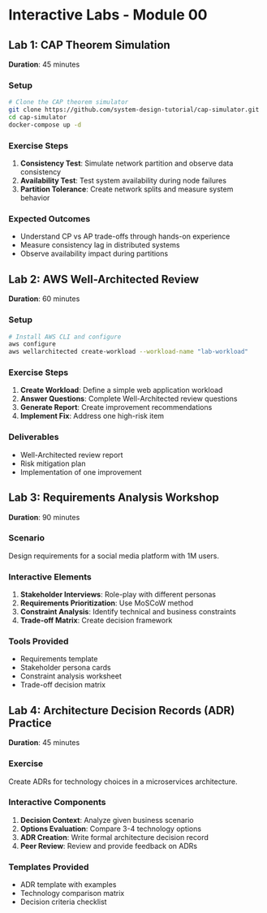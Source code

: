 # Interactive Labs - Module 00

## Lab 1: CAP Theorem Simulation
**Duration**: 45 minutes

### Setup
```bash
# Clone the CAP theorem simulator
git clone https://github.com/system-design-tutorial/cap-simulator.git
cd cap-simulator
docker-compose up -d
```

### Exercise Steps
1. **Consistency Test**: Simulate network partition and observe data consistency
2. **Availability Test**: Test system availability during node failures
3. **Partition Tolerance**: Create network splits and measure system behavior

### Expected Outcomes
- Understand CP vs AP trade-offs through hands-on experience
- Measure consistency lag in distributed systems
- Observe availability impact during partitions

## Lab 2: AWS Well-Architected Review
**Duration**: 60 minutes

### Setup
```bash
# Install AWS CLI and configure
aws configure
aws wellarchitected create-workload --workload-name "lab-workload"
```

### Exercise Steps
1. **Create Workload**: Define a simple web application workload
2. **Answer Questions**: Complete Well-Architected review questions
3. **Generate Report**: Create improvement recommendations
4. **Implement Fix**: Address one high-risk item

### Deliverables
- Well-Architected review report
- Risk mitigation plan
- Implementation of one improvement

## Lab 3: Requirements Analysis Workshop
**Duration**: 90 minutes

### Scenario
Design requirements for a social media platform with 1M users.

### Interactive Elements
1. **Stakeholder Interviews**: Role-play with different personas
2. **Requirements Prioritization**: Use MoSCoW method
3. **Constraint Analysis**: Identify technical and business constraints
4. **Trade-off Matrix**: Create decision framework

### Tools Provided
- Requirements template
- Stakeholder persona cards
- Constraint analysis worksheet
- Trade-off decision matrix

## Lab 4: Architecture Decision Records (ADR) Practice
**Duration**: 45 minutes

### Exercise
Create ADRs for technology choices in a microservices architecture.

### Interactive Components
1. **Decision Context**: Analyze given business scenario
2. **Options Evaluation**: Compare 3-4 technology options
3. **ADR Creation**: Write formal architecture decision record
4. **Peer Review**: Review and provide feedback on ADRs

### Templates Provided
- ADR template with examples
- Technology comparison matrix
- Decision criteria checklist
